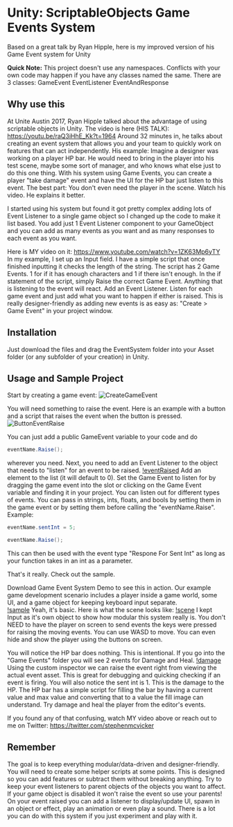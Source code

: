# Unity: ScriptableObjects Game Events System


Based on a great talk by Ryan Hipple, here is my improved version of his Game Event system for Unity


**Quick Note:**
This project doesn't use any namespaces. 
Conflicts with your own code may happen if you have any classes named the same.
There are 3 classes:
GameEvent
EventListener
EventAndResponse

## Why use this

At Unite Austin 2017, Ryan Hipple talked about the advantage of using scriptable objects in Unity. 
The video is here (HIS TALK):
https://youtu.be/raQ3iHhE_Kk?t=1964
Around 32 minutes in, he talks about creating an event system that allows you and your team to quickly work on features that can act independently. His example: Imagine a designer was working on a player HP bar. He would need to bring in the player into his test scene, maybe some sort of manager, and who knows what else just to do this one thing. With his system using Game Events, you can create a player "take damage" event and have the UI for the HP bar just listen to this event. The best part: You don't even need the player in the scene. Watch his video. He explains it better.

I started using his system but found it got pretty complex adding lots of Event Listener to a single game object so I changed up the code to make it list based. You add just 1 Event Listener component to your GameObject and you can add as many events as you want and as many responses to each event as you want.

Here is MY video on it:
https://www.youtube.com/watch?v=1ZK63Mp6yTY
In my example, I set up an Input field. I have a simple script that once finished inputting it checks the length of the string. 
The script has 2 Game Events. 
1 for if it has enough characters and 1 if there isn't enough.
In the if statement of the script, simply Raise the correct Game Event. Anything that is listening to the event will react.
Add an Event Listener. 
Listen for each game event and just add what you want to happen if either is raised. This is really designer-friendly as adding new events is as easy as: "Create > Game Event" in your project window.


## Installation
Just download the files and drag the EventSystem folder into your Asset folder (or any subfolder of your creation) in Unity.

## Usage and Sample Project

Start by creating a game event:
![CreateGameEvent](https://i.imgur.com/MKbDJDu.png)

You will need something to raise the event.
Here is an example with a button and a script that raises the event when the button is pressed.
![ButtonEventRaise](https://i.imgur.com/oBsLpWp.png)

You can just add a public GameEvent variable to your code and do 
```c#
eventName.Raise(); 
```
wherever you need.
Next, you need to add an Event Listener to the object that needs to "listen" for an event to be raised.
[!eventRaised](https://i.imgur.com/GyaLgKh.png)
Add an element to the list (it will default to 0). 
Set the Game Event to listen for by dragging the game event into the slot or clicking on the Game Event variable and finding it in your project.
You can listen out for different types of events. You can pass in strings, ints, floats, and bools by setting them in the game event or by setting them before calling the "eventName.Raise".
Example:
```c#
eventName.sentInt = 5;

eventName.Raise();
```
This can then be used with the event type "Respone For Sent Int" as long as your function takes in an int as a parameter.

That's it really.
Check out the sample.

Download Game Event System Demo to see this in action.
Our example game development scenario includes a player inside a game world, some UI, and a game object for keeping keyboard input separate.  
[!sample](https://i.imgur.com/ludHm1p.png)
Yeah, it's basic. 
Here is what the scene looks like:
[!scene](https://i.imgur.com/xDCTJNJ.png)
I kept Input as it's own object to show how modular this system really is.
You don't NEED to have the player on screen to send events the keys were pressed for raising the moving events.
You can use WASD to move. You can even hide and show the player using the buttons on screen.

You will notice the HP bar does nothing. This is intentional.
If you go into the "Game Events" folder you will see 2 events for Damage and Heal.
[!damage](https://i.imgur.com/WyEqd3l.png)
Using the custom inspector we can raise the event right from viewing the actual event asset. This is great for debugging and quicking checking if an event is firing.
You will also notice the sent int is 1. This is the damage to the HP.
The HP bar has a simple script for filling the bar by having a current value and max value and converting that to a value the fill image can understand.
Try damage and heal the player from the editor's events.


If you found any of that confusing, watch MY video above or reach out to me on Twitter: https://twitter.com/stephenmcvicker

## Remember

The goal is to keep everything modular/data-driven and designer-friendly. 
You will need to create some helper scripts at some points.
This is designed so you can add features or subtract them without breaking anything.
Try to keep your event listeners to parent objects of the objects you want to affect. If your game object is disabled it won't raise the event so use your parents! 
On your event raised you can add a listener to display/update UI, spawn in an object or effect, play an animation or even play a sound. There is a lot you can do with this system if you just experiment and play with it.
